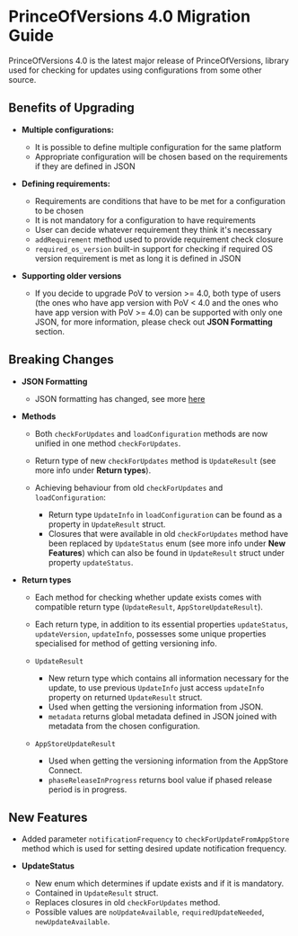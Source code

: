 # PrinceOfVersions 4.0 Migration Guide

PrinceOfVersions 4.0 is the latest major release of PrinceOfVersions, library used for checking for updates using configurations from some other source.

## Benefits of Upgrading

* **Multiple configurations:**

  * It is possible to define multiple configuration for the same platform
  * Appropriate configuration will be chosen based on the requirements if they are defined in JSON


* **Defining requirements:**

  * Requirements are conditions that have to be met for a configuration to be chosen
  * It is not mandatory for a configuration to have requirements
  * User can decide whatever requirement they think it's necessary
  * `addRequirement` method used to provide requirement check closure
  * `required_os_version` built-in support for checking if required OS version requirement is met as long it is defined in JSON


* **Supporting older versions**

  * If you decide to upgrade PoV to version >= 4.0, both type of users (the ones who have app version with PoV < 4.0 and the ones who have app version with PoV >= 4.0) can be supported with only one JSON, for more information, please check out **JSON Formatting** section.

## Breaking Changes

* **JSON Formatting**

  * JSON formatting has changed, see more [here](JSON.md)


* **Methods**

  * Both `checkForUpdates` and `loadConfiguration` methods are now unified in one method `checkForUpdates`.
  * Return type of new `checkForUpdates` method is `UpdateResult` (see more info under **Return types**).

  * Achieving behaviour from old `checkForUpdates` and `loadConfiguration`:

    * Return type `UpdateInfo` in `loadConfiguration` can be found as a property in `UpdateResult` struct.
    * Closures that were available in old `checkForUpdates` method have been replaced by `UpdateStatus` enum (see more info under **New Features**) which can also be found in `UpdateResult` struct under property `updateStatus`.


* **Return types**

  * Each method for checking whether update exists comes with compatible return type (`UpdateResult`, `AppStoreUpdateResult`).
  * Each return type, in addition to its essential properties `updateStatus`, `updateVersion`, `updateInfo`, possesses some unique properties specialised for method of getting versioning info.

  * `UpdateResult`

    * New return type which contains all information necessary for the update, to use previous `UpdateInfo` just access `updateInfo` property on returned `UpdateResult` struct.
    * Used when getting the versioning information from JSON.
    * `metadata` returns global metadata defined in JSON joined with metadata from the chosen configuration.

  * `AppStoreUpdateResult`

    * Used when getting the versioning information from the AppStore Connect.
    * `phaseReleaseInProgress` returns bool value if phased release period is in progress.


## New Features

* Added parameter `notificationFrequency` to `checkForUpdateFromAppStore` method which is used for setting desired update notification frequency.


* **UpdateStatus**

  * New enum which determines if update exists and if it is mandatory.
  * Contained in `UpdateResult` struct.
  * Replaces closures in old `checkForUpdates` method.
  * Possible values are `noUpdateAvailable`, `requiredUpdateNeeded`, `newUpdateAvailable`.
